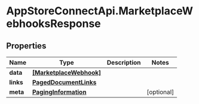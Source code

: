 # AppStoreConnectApi.MarketplaceWebhooksResponse

## Properties

Name | Type | Description | Notes
------------ | ------------- | ------------- | -------------
**data** | [**[MarketplaceWebhook]**](MarketplaceWebhook.md) |  | 
**links** | [**PagedDocumentLinks**](PagedDocumentLinks.md) |  | 
**meta** | [**PagingInformation**](PagingInformation.md) |  | [optional] 


